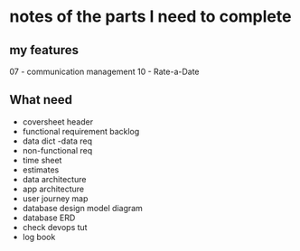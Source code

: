 # notes of the parts I need to complete

## my features

07 - communication management
10 - Rate-a-Date

## What need

- coversheet header
- functional requirement backlog
- data dict -data req
- non-functional req
- time sheet
- estimates
- data architecture
- app architecture
- user journey map
- database design model diagram
- database ERD
- check devops tut
- log book